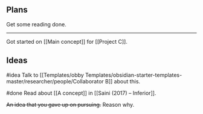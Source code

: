 ## Plans
Get some reading done.

---

Got started on [[Main concept]] for [[Project C]].

## Ideas
#idea Talk to [[Templates/obby Templates/obsidian-starter-templates-master/researcher/people/Collaborator B]] about this.

#done Read about [[A concept]] in [[Saini (2017) – Inferior]].

~~An idea that you gave up on pursuing.~~ Reason why.

